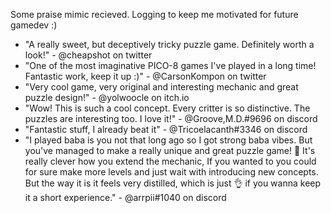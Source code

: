 Some praise mimic recieved. Logging to keep me motivated for future gamedev :)

- "A really sweet, but deceptively tricky puzzle game. Definitely worth a look!" - @cheapshot on twitter
- "One of the most imaginative PICO-8 games I've played in a long time! Fantastic work, keep it up :)" - @CarsonKompon  on twitter
- "Very cool game, very original and interesting mechanic and great puzzle design!" - @yolwoocle on itch.io
- "Wow! This is such a cool concept. Every critter is so distinctive. The puzzles are interesting too. I love it!" - @Groove,M.D.#9696 on discord 
- "Fantastic stuff, I already beat it" - @Tricoelacanth#3346 on discord
- "I played baba is you not that long ago so I got strong baba vibes. But you've managed to make a really unique and great puzzle game! 💯
It's really clever how you extend the mechanic, If you wanted to you could for sure make more levels and just wait with introducing new concepts. But the way it is it feels very distilled, which is just 👌 if you wanna keep it a short experience." - @arrpii#1040 on discord
